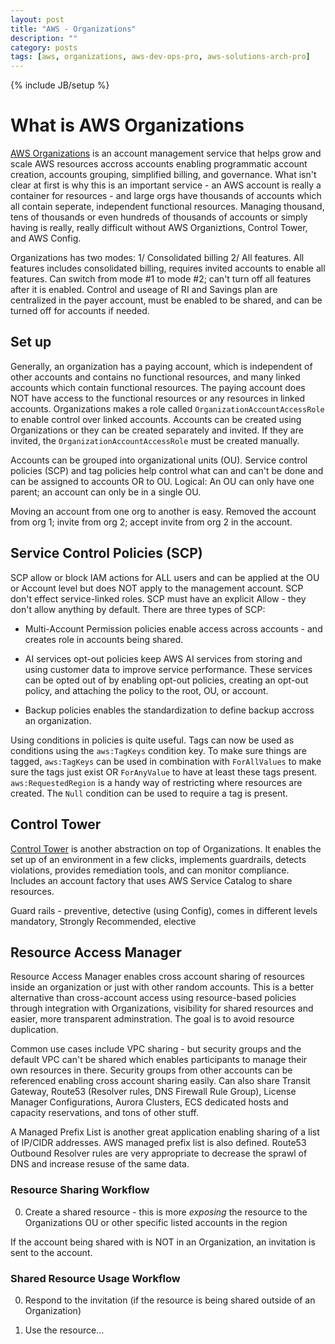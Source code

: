 ```yaml
---
layout: post
title: "AWS - Organizations"
description: ""
category: posts
tags: [aws, organizations, aws-dev-ops-pro, aws-solutions-arch-pro]
---
```

{% include JB/setup %}

# What is AWS Organizations
[AWS Organizations](https://aws.amazon.com/organizations/) is an account management service that helps grow and scale AWS resources accross accounts enabling programmatic account creation, accounts grouping, simplified billing, and governance. What isn't clear at first is why this is an important service - an AWS account is really a container for resources - and large orgs have thousands of accounts which all contain seperate, independent functional resources. Managing thousand, tens of thousands or even hundreds of thousands of accounts or simply having is really, really difficult without AWS Organiztions, Control Tower, and AWS Config. 

Organizations has two modes: 1/ Consolidated billing 2/ All features. All features includes consolidated billing, requires invited accounts to enable all features. Can switch from mode #1 to mode #2; can't turn off all features after it is enabled. Control and useage of RI and Savings plan are centralized in the payer account, must be enabled to be shared, and can be turned off for accounts if needed. 

## Set up
Generally, an organization has a paying account, which is independent of other accounts and contains no functional resources, and many linked accounts which contain functional resources. The paying account does NOT have access to the functional resources or any resources in linked accounts. Organizations makes a role called ```OrganizationAccountAccessRole``` to enable control over linked accounts. Accounts can be created using Organizations or they can be created separately and invited. If they are invited, the ```OrganizationAccountAccessRole``` must be created manually.

Accounts can be grouped into organizational units (OU). Service control policies (SCP) and tag policies help control what can and can't be done and can be assigned to accounts OR to OU. Logical: An OU can only have one parent; an account can only be in a single OU.

Moving an account from one org to another is easy. Removed the account from org 1; invite from org 2; accept invite from org 2 in the account.

## Service Control Policies (SCP)

SCP allow or block IAM actions for ALL users and can be applied at the OU or Account level but does NOT apply to the management account. SCP don't effect service-linked roles. SCP must have an explicit Allow - they don't allow anything by default. There are three types of SCP:

- Multi-Account Permission policies enable access across accounts - and creates role in accounts being shared.

- AI services opt-out policies keep AWS AI services from storing and using customer data to improve service performance. These services can be opted out of by enabling opt-out policies, creating an opt-out policy, and attaching the policy to the root, OU, or account.

- Backup policies enables the standardization to define backup accross an organization.

Using conditions in policies is quite useful. Tags can now be used as conditions using the ```aws:TagKeys``` condition key. To make sure things are tagged, ```aws:TagKeys``` can be used in combination with ```ForAllValues``` to make sure the tags just exist OR ```ForAnyValue``` to have at least these tags present. ```aws:RequestedRegion``` is a handy way of restricting where resources are created. The ```Null``` condition can be used to require a tag is present. 

## Control Tower

[Control Tower](https://docs.aws.amazon.com/controltower/latest/userguide/what-is-control-tower.html) is another abstraction on top of Organizations. It enables the set up of an environment in a few clicks, implements guardrails, detects violations, provides remediation tools, and can monitor compliance. Includes an account factory that uses AWS Service Catalog to share resources. 

Guard rails - preventive, detective (using Config), comes in different levels mandatory, Strongly Recommended, elective

## Resource Access Manager

Resource Access Manager enables cross account sharing of resources inside an organization or just with other random accounts. This is a better alternative than cross-account access using resource-based policies through integration with Organizations, visibility for shared resources and easier, more transparent adminstration. The goal is to avoid resource duplication. 

Common use cases include VPC sharing - but security groups and the default VPC can't be shared which enables participants to manage their own resources in there. Security groups from other accounts can be referenced enabling cross account sharing easily. Can also share Transit Gateway, Route53 (Resolver rules, DNS Firewall Rule Group), License Manager Configurations, Aurora Clusters, ECS dedicated hosts and capacity reservations, and tons of other stuff. 

A Managed Prefix List is another great application enabling sharing of a list of IP/CIDR addresses. AWS managed prefix list is also defined. Route53 Outbound Resolver rules are very appropriate to decrease the sprawl of DNS and increase resuse of the same data.

### Resource Sharing Workflow

0. Create a shared resource - this is more _exposing_ the resource to the Organizations OU or other specific listed accounts in the region

If the account being shared with is NOT in an Organization, an invitation is sent to the account.

### Shared Resource Usage Workflow

0. Respond to the invitation (if the resource is being shared outside of an Organization)

0. Use the resource... 

